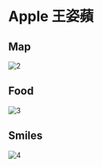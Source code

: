# Apple 王姿蘋

## Map
![2](https://github.com/user-attachments/assets/9a66a37a-d6c9-480c-891a-88e5a26c3b52)


## Food

![3](https://github.com/user-attachments/assets/8232e30a-f73f-4db6-9a15-47285b3b3487)


## Smiles

![4](https://github.com/user-attachments/assets/f880db98-3260-42e8-a799-b4347e96ab1b)

